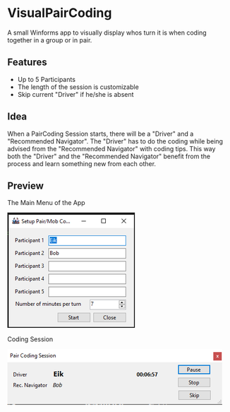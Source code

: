 # VisualPairCoding

A small Winforms app to visually display whos turn it is when coding together in a group or in pair.

## Features

- Up to 5 Participants
- The length of the session is customizable
- Skip current "Driver" if he/she is absent

## Idea

When a PairCoding Session starts, there will be a "Driver" and a "Recommended Navigator". The "Driver" has to do the coding while being advised from the "Recommended Navigator" with coding tips. This way both the "Driver" and the "Recommended Navigator" benefit from the process and learn something new from each other.

## Preview

The Main Menu of the App

![VisualPairCoding Main Menu](./Documentation/VisualPairCoding_MainMenu.png)

Coding Session

![VisualPairCoding Session](./Documentation/VisualPairCoding_SessionMenu.png)
